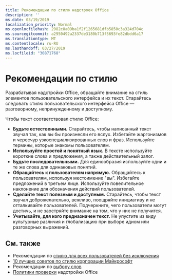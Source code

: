 ```yaml
---
title: Рекомендации по стилю надстроек Office
description: ''
ms.date: 03/19/2019
localization_priority: Normal
ms.openlocfilehash: 2982c8a09ba1f2f1265681dfb5850c3a324d704c
ms.sourcegitcommit: a2950492a2337de3180b713f5693fe82dbdd6a17
ms.translationtype: MT
ms.contentlocale: ru-RU
ms.lasthandoff: 03/27/2019
ms.locfileid: "30871768"
---
```

# <a name="voice-guidelines"></a>Рекомендации по стилю

Разрабатывая надстройки Office, обращайте внимание на стиль элементов пользовательского интерфейса и их текст. Старайтесь следовать стилю пользовательского интерфейса Office — разговорному, непринужденному и доступному. 

Чтобы текст соответствовал стилю Office:

- **Будьте естественными.** Старайтесь, чтобы написанный текст звучал так, как вы бы произнесли его вслух. Избегайте жаргонизмов и чересчур узкоспециализированных слов и фраз. Используйте термины, которые знакомы пользователям.
- **Используйте простой и понятный язык.** В тексте используйте короткие слова и предложения, а также действительный залог.
- **Будьте последовательными.** Для единообразия используйте одни и те же слова для одинаковых понятий.
- **Обращайтесь к пользователям напрямую.** Обращайтесь к пользователям, используя местоимение "вы". Избегайте предложений в третьем лице. Используйте повелительное наклонение для обозначения действий пользователей.
- **Сделайте текст полезным и доступным.** Старайтесь, чтобы текст звучал доброжелательно, вежливо, поощряйте инициативу и не отталкивайте пользователей. Подчеркните, чего пользователи могут достичь, и не заостряйте внимание на том, что у них не получится.
- **Учитывайте, для кого предназначен текст.** Не упустите из виду культурные различия и глобализацию при выборе идиом или разговорных выражений.

## <a name="see-also"></a>См. также

- Рекомендации по [стилю для всех пользователей без исключения](/style-guide/accessibility/writing-all-abilities)
- [10 лучших советов по стилю корпорации Майкрософт](/style-guide/top-10-tips-style-voice)
- Рекомендации по [выбору слов](/style-guide/word-choice/)
- [Политики проверки](/office/dev/store/validation-policies) надстройки Office
